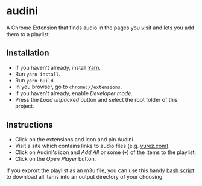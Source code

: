 # audini
A Chrome Extension that finds audio in the pages you visit and lets you add them to a playlist.
## Installation
- If you haven't already, install [Yarn](https://yarnpkg.com/getting-started/install).
- Run `yarn install`.
- Run `yarn build`.
- In you browser, go to `chrome://extensions`.
- If you haven't already, enable _Developer mode_.
- Press the _Load unpacked_ button and select the root folder of this project.

## Instructions
- Click on the extensions and icon and pin Audini.
- Visit a site which contains links to audio files (e.g. [vurez.com](https://www.vurez.com)).
- Click on Audini's icon and _Add All_ or some (`+`) of the items to the playlist.
- Click on the _Open Player_ button.

If you exprort the playlist as an m3u file, you can use this handy [bash script](https://gist.github.com/argenkiwi/cd72182713cdf0e56b46f659bfb10e1e) to download all items into an output directory of your choosing.
